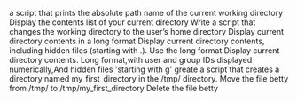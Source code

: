 a script that prints the absolute path name of the current working directory
Display the contents list of your current directory
Write a script that changes the working directory to the user’s home directory
Display current directory contents in a long format
Display current directory contents, including hidden files (starting with .). Use the long format
Display current directory contents.
Long format,with user and group IDs displayed numerically,And hidden files 'starting with g'
greate a script that creates a directory named my_first_directory in the /tmp/ directory.
Move the file betty from /tmp/ to /tmp/my_first_directory
Delete the file betty
